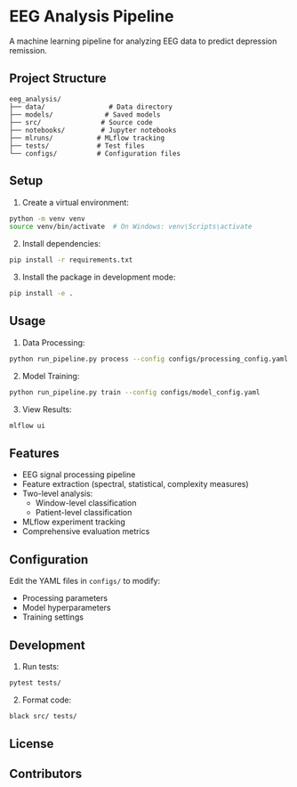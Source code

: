 # EEG Analysis Pipeline

A machine learning pipeline for analyzing EEG data to predict depression remission.

## Project Structure

```
eeg_analysis/
├── data/                # Data directory
├── models/             # Saved models
├── src/               # Source code
├── notebooks/         # Jupyter notebooks
├── mlruns/           # MLflow tracking
├── tests/            # Test files
└── configs/          # Configuration files
```

## Setup

1. Create a virtual environment:
```bash
python -m venv venv
source venv/bin/activate  # On Windows: venv\Scripts\activate
```

2. Install dependencies:
```bash
pip install -r requirements.txt
```

3. Install the package in development mode:
```bash
pip install -e .
```

## Usage

1. Data Processing:
```bash
python run_pipeline.py process --config configs/processing_config.yaml
```

2. Model Training:
```bash
python run_pipeline.py train --config configs/model_config.yaml
```

3. View Results:
```bash
mlflow ui
```

## Features

- EEG signal processing pipeline
- Feature extraction (spectral, statistical, complexity measures)
- Two-level analysis:
  - Window-level classification
  - Patient-level classification
- MLflow experiment tracking
- Comprehensive evaluation metrics

## Configuration

Edit the YAML files in `configs/` to modify:
- Processing parameters
- Model hyperparameters
- Training settings

## Development

1. Run tests:
```bash
pytest tests/
```

2. Format code:
```bash
black src/ tests/
```

## License



## Contributors

